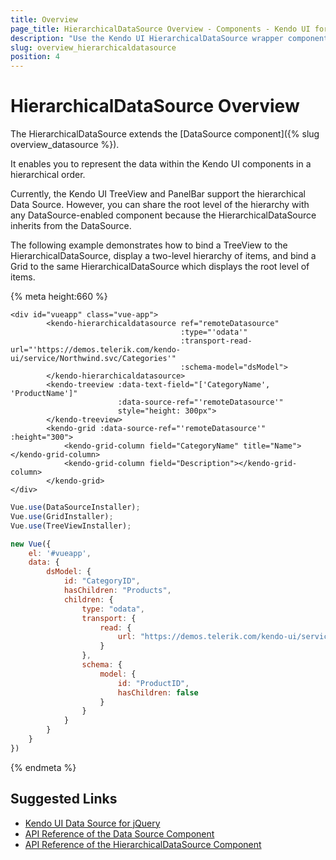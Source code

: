 ```yaml
---
title: Overview
page_title: HierarchicalDataSource Overview - Components - Kendo UI for Vue
description: "Use the Kendo UI HierarchicalDataSource wrapper component in Vue projects."
slug: overview_hierarchicaldatasource
position: 4
---
```


# HierarchicalDataSource Overview

The HierarchicalDataSource extends the [DataSource component]({% slug overview_datasource %}).

It enables you to represent the data within the Kendo UI components in a hierarchical order.

Currently, the Kendo UI TreeView and PanelBar support the hierarchical Data Source. However, you can share the root level of the hierarchy with any DataSource-enabled component because the HierarchicalDataSource inherits from the DataSource.

The following example demonstrates how to bind a TreeView to the HierarchicalDataSource, display a two-level hierarchy of items, and bind a Grid to the same HierarchicalDataSource which displays the root level of items.

{% meta height:660 %}
```html-preview
<div id="vueapp" class="vue-app">
		<kendo-hierarchicaldatasource ref="remoteDatasource"
									  :type="'odata'"
									  :transport-read-url="'https://demos.telerik.com/kendo-ui/service/Northwind.svc/Categories'"
									  :schema-model="dsModel">
		</kendo-hierarchicaldatasource>
		<kendo-treeview :data-text-field="['CategoryName', 'ProductName']"
						:data-source-ref="'remoteDatasource'"
						style="height: 300px">
		</kendo-treeview>
		<kendo-grid :data-source-ref="'remoteDatasource'" :height="300">
			<kendo-grid-column field="CategoryName" title="Name"></kendo-grid-column>
			<kendo-grid-column field="Description"></kendo-grid-column>
		</kendo-grid>
</div>
```
```js
Vue.use(DataSourceInstaller);
Vue.use(GridInstaller);
Vue.use(TreeViewInstaller);

new Vue({
    el: '#vueapp',
	data: {
        dsModel: {
			id: "CategoryID",
			hasChildren: "Products",
			children: {
				type: "odata",
				transport: {
					read: {
						url: "https://demos.telerik.com/kendo-ui/service/Northwind.svc/Products"
					}
				},
				schema: {
					model: {
						id: "ProductID",
						hasChildren: false
					}
				}
			}
		}
	}
})
```
{% endmeta %}

## Suggested Links

* [Kendo UI Data Source for jQuery](https://docs.telerik.com/kendo-ui/framework/datasource/overview)
* [API Reference of the Data Source Component](https://docs.telerik.com/kendo-ui/api/javascript/data/datasource)
* [API Reference of the HierarchicalDataSource Component](https://docs.telerik.com/kendo-ui/api/javascript/data/hierarchicaldatasource)
